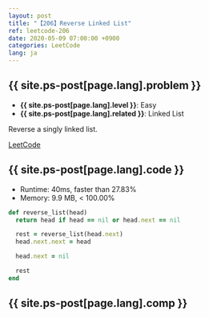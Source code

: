 ```yaml
---
layout: post
title: "【206】Reverse Linked List"
ref: leetcode-206
date: 2020-05-09 07:00:00 +0900
categories: LeetCode
lang: ja
---
```


## {{ site.ps-post[page.lang].problem }}
- **{{ site.ps-post[page.lang].level }}**: Easy
- **{{ site.ps-post[page.lang].related }}**: Linked List

Reverse a singly linked list.

[LeetCode](https://leetcode.com/problems/reverse-linked-list)

<div class="divider"></div>

## {{ site.ps-post[page.lang].code }}

- Runtime: 40ms, faster than 27.83%
- Memory: 9.9 MB, < 100.00%

```rb
def reverse_list(head)
  return head if head == nil or head.next == nil

  rest = reverse_list(head.next)
  head.next.next = head

  head.next = nil

  rest
end
```

<div class="divider"></div>

## {{ site.ps-post[page.lang].comp }}
